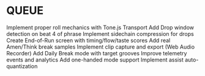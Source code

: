 # QUEUE

Implement proper roll mechanics with Tone.js Transport
Add Drop window detection on beat 4 of phrase
Implement sidechain compression for drops
Create End-of-Run screen with timing/flow/taste scores
Add real Amen/Think break samples
Implement clip capture and export (Web Audio Recorder)
Add Daily Break mode with target grooves
Improve telemetry events and analytics
Add one-handed mode support
Implement assist auto-quantization